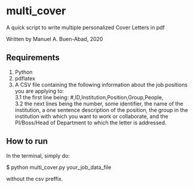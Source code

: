 # multi_cover
A quick script to write multiple personalized Cover Letters in pdf

Written by Manuel A. Buen-Abad, 2020

Requirements
-----------------------------------------

1. Python
2. pdflatex
3. A CSV file containing the following information about the job positions you are applying to:  
  3.1 the first line being: #,ID,Institution,Position,Group,People,  
  3.2 the next lines being the number, some identifier, the name of the institution, a one sentence description of the position, the group in the institution with which you want to work or collaborate, and the PI/Boss/Head of Department to which the letter is addressed.  

How to run
-----------------------------------------

In the terminal, simply do:

$ python multi_cover.py your_job_data_file

without the csv preffix.
